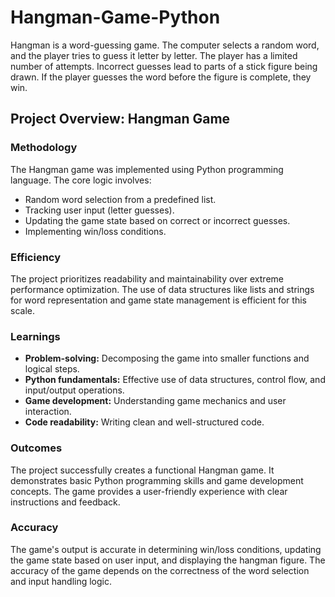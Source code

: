 # Hangman-Game-Python
Hangman is a word-guessing game. The computer selects a random word, and the player tries to guess it letter by letter. The player has a limited number of attempts. Incorrect guesses lead to parts of a stick figure being drawn. If the player guesses the word before the figure is complete, they win.
## Project Overview: Hangman Game

### Methodology
The Hangman game was implemented using Python programming language. The core logic involves:
* Random word selection from a predefined list.
* Tracking user input (letter guesses).
* Updating the game state based on correct or incorrect guesses.
* Implementing win/loss conditions.

### Efficiency
The project prioritizes readability and maintainability over extreme performance optimization. The use of data structures like lists and strings for word representation and game state management is efficient for this scale.

### Learnings
* **Problem-solving:** Decomposing the game into smaller functions and logical steps.
* **Python fundamentals:** Effective use of data structures, control flow, and input/output operations.
* **Game development:** Understanding game mechanics and user interaction.
* **Code readability:** Writing clean and well-structured code.

### Outcomes
The project successfully creates a functional Hangman game. It demonstrates basic Python programming skills and game development concepts. The game provides a user-friendly experience with clear instructions and feedback.

### Accuracy
The game's output is accurate in determining win/loss conditions, updating the game state based on user input, and displaying the hangman figure. The accuracy of the game depends on the correctness of the word selection and input handling logic.
 


